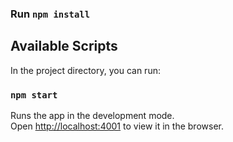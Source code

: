 ### Run  `npm install`

## Available Scripts

In the project directory, you can run:

### `npm start`

Runs the app in the development mode.<br />
Open [http://localhost:4001](http://localhost:4001) to view it in the browser.
